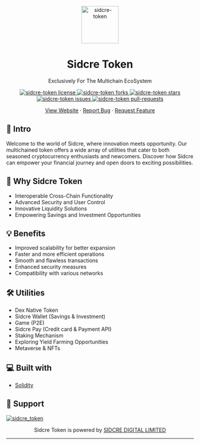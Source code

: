 <p align="center">
<img src="https://i.ibb.co/ggqmmNX/200.png" alt="sidcre-token" width="100" border="0">
<h1 align="center">
Sidcre Token
</h1>
</p>
<p align="center">
Exclusively For The Multichain EcoSystem
</p>

<p align="center">
<a href="https://github.com/sidcretoken/sidcre-token/blob/main/LICENSE" target="blank">
<img src="https://img.shields.io/github/license/sidcretoken/sidcre-token" alt="sidcre-token license" />
</a>
<a href="https://github.com/sidcretoken/sidcre-token/fork" target="blank">
<img src="https://img.shields.io/github/forks/sidcretoken/sidcre-token?style=flat-square" alt="sidcre-token forks"/>
</a>
<a href="https://github.com/sidcretoken/sidcre-token/stargazers" target="blank">
<img src="https://img.shields.io/github/stars/sidcretoken/sidcre-token?style=flat-square" alt="sidcre-token stars"/>
</a>
<a href="https://github.com/sidcretoken/sidcre-token/issues" target="blank">
<img src="https://img.shields.io/github/issues/sidcretoken/sidcre-token?style=flat-square" alt="sidcre-token issues"/>
</a>
<a href="https://github.com/sidcretoken/sidcre-token/pulls" target="blank">
<img src="https://img.shields.io/github/issues-pr/sidcretoken/sidcre-token?style=flat-square" alt="sidcre-token pull-requests"/>
</a>
</p>

<p align="center">
    <a href="https://sidcretoken.com/" target="blank">View Website</a>
    ·
    <a href="https://github.com/sidcretoken/sidcre-token/issues/new/choose">Report Bug</a>
    ·
    <a href="https://github.com/sidcretoken/sidcre-token/issues/new/choose">Request Feature</a>
</p>

## 🚀 Intro

Welcome to the world of Sidcre, where innovation meets opportunity. Our multichained token offers a wide array of utilities that cater to both seasoned cryptocurrency enthusiasts and newcomers. Discover how Sidcre can empower your financial journey and open doors to exciting possibilities.

## 🧐 Why Sidcre Token

- Interoperable Cross-Chain Functionality
- Advanced Security and User Control
- Innovative Liquidity Solutions
- Empowering Savings and Investment Opportunities

## 💡 Benefits

- Improved scalability for better expansion
-  Faster and more efficient operations
- Smooth and flawless transactions
- Enhanced security measures
- Compatibility with various networks

## 🛠️ Utilities

- Dex Native Token
- Sidcre Wallet (Savings & Investment)
- Game (P2E)
- Sidcre Pay (Credit card & Payment API)
- Staking Mechanism
- Exploring Yield Farming Opportunities
- Metaverse & NFTs

## 💻 Built with

- [Solidity](https://soliditylang.org/)

## 🙏 Support

<p align="left">
<a href="https://twitter.com/sidcre_official" target="_blank">
<img src="https://img.shields.io/twitter/follow/sidcre_official?style=social" alt="sidcre_token"/>
</a>
</p>

<p align="center">
Sidcre Token is powered by <a href="https://sidcredigital.com" target="_blank">SIDCRE DIGITAL LIMITED</a>
</p>

<hr>



